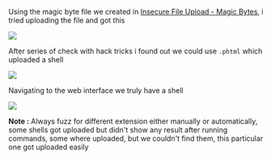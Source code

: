 Using the magic byte file we created in [Insecure File Upload - Magic Bytes](https://github.com/sec-fortress/Practical-Ethical-Hacking-Notes/blob/main/22.%20Find%20%26%20Exploit%20Common%20Web%20Vulnerabilities/Insecure%20File%20Upload%20-%20Magic%20Bytes.md), i tried uploading the file and got this

![](https://i.imgur.com/npKkpmp.png)

After series of check with hack tricks i found out we could use `.phtml` which uploaded a shell

![](https://i.imgur.com/CO9f68C.png)


Navigating to the web interface we truly have a shell

![](https://i.imgur.com/QjuDtGG.png)


**Note :** Always fuzz for different extension either manually or automatically, some shells got uploaded but didn't show any result after running commands, some where uploaded, but we couldn't find them, this particular one got uploaded easily


